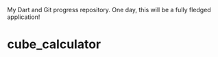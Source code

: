 My Dart and Git progress repository. One day, this will be a fully fledged application!
# cube_calculator
